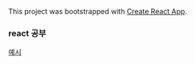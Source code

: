 This project was bootstrapped with [Create React App](https://github.com/facebook/create-react-app).

### react 공부


[예시](https://palecosmos.github.io/React.js_Exercise/)
